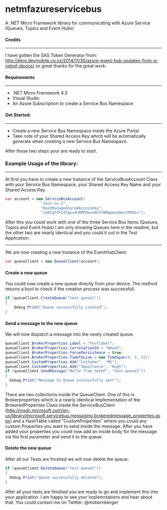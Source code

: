 netmfazureservicebus
====================

A .NET Micro Framework library for communicating with Azure Service (Queues, Topics and Event Hubs)

#### Credits
---

I have gotten the SAS Token Generator from: http://blog.devmobile.co.nz/2014/11/30/azure-event-hub-updates-from-a-netmf-device/ so great thanks for the great work.

#### Requirements
---
* .NET Micro Framework 4.3
* Visual Studio
* An Azure Subscription to create a Service Bus Namespace


#### Get Started:
---

* Create a new Service Bus Namespace inside the Azure Portal
* Take note of your Shared Access Key which will be automatically generate when creating a new Service Bus Namespace.

After these two steps your are ready to start.

### Example Usage of the library:
---

At first you have to create a new Instance of the ServiceBusAccount Class with your Service Bus Namespace, your Shared Access Key Name and your Shared Access Key.
```c#
var account = new ServiceBusAccount(
                "test-ns-1",
                "RootManageSharedAccessKey",
                "ieDIqTtF24fgxu4nRMFHauo4U7+NMqweoyOmzrMVQ1=");
```

After this you could work with one of the three Service Bus Items (Queues, Topics and Event Hubs)
I am only showing Queues here in the readme, but the other two are nearly identical and you could it out in the Test Application.

----
We are now creating a new Instance of the EventHubClient:

```c#
var queueClient = new QueueClient(account);
```
#### Create a new queue
You could now create a new queue directly from your device. The method returns a bool to check if the creation process was successfull.
```c#
if (queueClient.CreateQueue("test-queue1"))
{
    Debug.Print("Queue successfully created");
}
```

#### Send a message to the new queue
We will now dispatch a message into the newly created queue.
```c#
queueClient.BrokerProperties.Label = "Testlabel";
queueClient.BrokerProperties.CorrelationId = "NewId";
queueClient.BrokerProperties.ForcePersistence = true;
queueClient.BrokerProperties.TimeToLive = new TimeSpan(0, 3, 22);
queueClient.CustomProperties.Add("Customer", "MS");
queueClient.CustomProperties.Add("Importance", "High");
if (queueClient.SendMessage("Hello from netmf", "test-queue1"))
{
  Debug.Print("Message to Queue successfully sent");
}
```
There are two collections inside the QueueClient. One of this is Brokerproperties which is a nearly identical Implementation of the BrokeredProperties Class inside the ServiceBusClient (http://msdn.microsoft.com/en-us/library/microsoft.servicebus.messaging.brokeredmessage_properties.aspx) and a HashTable called "CustomProperties" where you could any custom Properties you want to send inside the message. After you have added your properties you could now add an inside body for the message via the first parameter and send it to the queue.

#### Delete the new queue
After all our Tests are finished we will now delete the queue.
```c#
if (queueClient.DeleteQueue("test-queue1"))
{
  Debug.Print("Queue successfully deleted");
}
```

After all your tests are finished you are ready to go and implement this into your application. I am happy to see your implemntations and hear about that. You could contact me on Twitter: @mobernberger 
